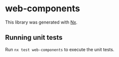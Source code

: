 # web-components

This library was generated with [Nx](https://nx.dev).

## Running unit tests

Run `nx test web-components` to execute the unit tests.
